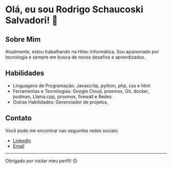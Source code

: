 # Olá, eu sou Rodrigo Schaucoski Salvadori! 👋

## Sobre Mim

Atualmente, estou trabalhando na Hitec Informática. Sou apaixonado por tecnologia e sempre em busca de novos desafios e aprendizados.

## Habilidades

- Linguagens de Programação: Javascritp, python, php, css  e html
- Ferramentas e Tecnologias: Google Cloud, proxmox, Git, docker, podman, Llama.cpp, proxmox, firewall e Redes
- Outras Habilidades: Gerenciador de projetos,

## Contato

Você pode me encontrar nas seguintes redes sociais:

- [LinkedIn](link-para-o-seu-linkedin)
- [Email](mailto:seu-email@example.com)


---

Obrigado por visitar meu perfil! 😊
